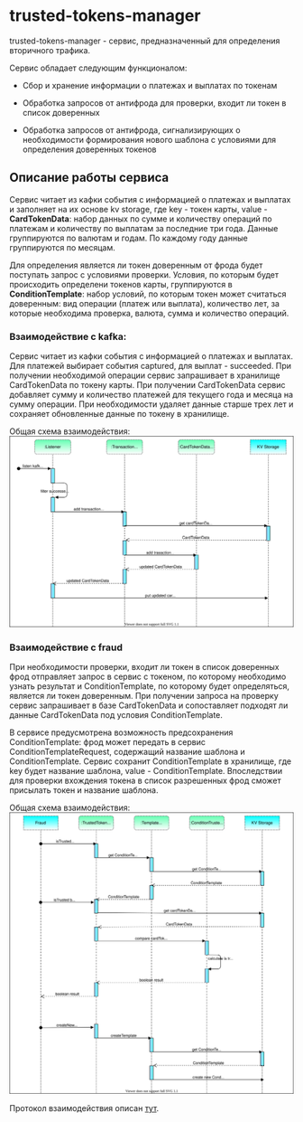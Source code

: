 # trusted-tokens-manager

trusted-tokens-manager - сервис, предназначенный для определения вторичного трафика.

Сервис обладает следующим функционалом:

- Сбор и хранение информации о платежах и выплатах по токенам

- Обработка запросов от антифрода для проверки, входит ли токен в список доверенных

- Обработка запросов от антифрода, сигнализирующих о необходимости формирования нового шаблона
  с условиями для определения доверенных токенов

## Описание работы сервиса

Сервис читает из кафки события с информацией о платежах и выплатах и заполняет на их основе kv storage, где key - токен
карты, value - **CardTokenData**: набор данных по сумме и количеству операций по платежам и количеству по выплатам за 
последние три года. 
Данные группируются по валютам и годам. По каждому году данные группируются по месяцам.

Для определения является ли токен доверенным от фрода будет поступать запрос с условиями проверки.
Условия, по которым будет происходить определени токенов карты, группируются в **ConditionTemplate**:
набор условий, по которым токен может считаться доверенным: вид операции (платеж или выплата), количество лет, за 
которые необходима проверка, валюта, сумма и количество операций.

### Взаимодействие с kafka:

Сервис читает из кафки события с информацией о платежах и выплатах.
Для платежей выбирает события captured, для выплат - succeeded.
При получении необходимой операции сервис запрашивает в хранилище CardTokenData по токену карты.
При получении CardTokenData сервис добавляет сумму и количество платежей для текущего года и месяца на сумму 
операции. При необходимости удаляет данные старше трех лет и сохраняет обновленные данные по токену в хранилище.

Общая схема взаимодействия:
![kafka-trusted-tokens.svg](doc/kafka-trusted-tokens.svg)



### Взаимодействие с fraud

При необходимости проверки, входит ли токен в список доверенных фрод отправляет запрос в сервис c токеном, по которому 
необходимо узнать результат и ConditionTemplate, по которому будет определяться, является ли токен доверенным. 
При получении запроса на проверку сервис запрашивает в базе CardTokenData и сопоставляет подходят ли данные 
CardTokenData под условия ConditionTemplate.

В сервисе предусмотрена возможность предсохранения ConditionTemplate: фрод может передать в сервис
ConditionTemplateRequest, содержащий название шаблона и ConditionTemplate. Сервис сохранит ConditionTemplate в 
хранилище, где key будет название шаблона, value - ConditionTemplate.
Впоследствии для проверки вхождения токена в список разрешенных фрод сможет присылать токен и название шаблона.

Общая схема взаимодействия:
![handler-trusted-tokens.svg](doc/handler-trusted-tokens.svg)


Протокол взаимодействия описан [тут](https://github.com/rbkmoney/trusted-tokens-proto).